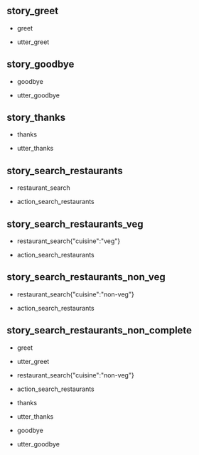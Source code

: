## story_greet <!--- The name of the story. It is not mandatory, but useful for debugging. --> 
* greet
 - utter_greet
 
## story_goodbye
* goodbye
 - utter_goodbye

## story_thanks
* thanks
 - utter_thanks
 
## story_search_restaurants
* restaurant_search
 - action_search_restaurants
 

## story_search_restaurants_veg
* restaurant_search{"cuisine":"veg"}
 - action_search_restaurants

 ## story_search_restaurants_non_veg
* restaurant_search{"cuisine":"non-veg"}
 - action_search_restaurants
 
## story_search_restaurants_non_complete
* greet
 - utter_greet
* restaurant_search{"cuisine":"non-veg"} 
 - action_search_restaurants
* thanks
 - utter_thanks
* goodbye
 - utter_goodbye 